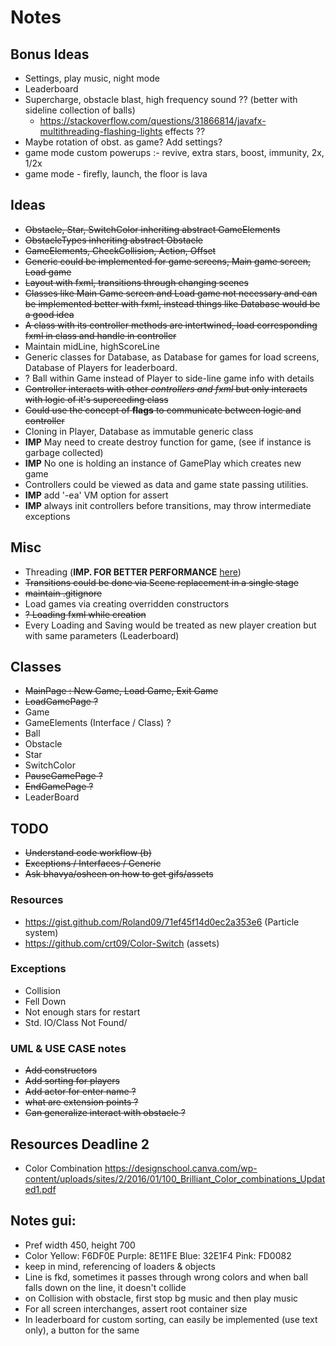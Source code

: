# Notes

## Bonus Ideas
- Settings, play music, night mode
- Leaderboard
- Supercharge, obstacle blast, high frequency sound ?? (better with sideline collection of balls)
  - https://stackoverflow.com/questions/31866814/javafx-multithreading-flashing-lights effects ??
- Maybe rotation of obst. as game? Add settings?
- game mode custom powerups :- revive, extra stars, boost, immunity, 2x, 1/2x
- game mode - firefly, launch, the floor is lava


## Ideas
- ~~Obstacle, Star, SwitchColor inheriting abstract GameElements~~
- ~~ObstacleTypes inheriting abstract Obstacle~~
- ~~GameElements, CheckCollision, Action, Offset~~
- ~~Generic could be implemented for game screens, Main game screen, Load game~~
- ~~Layout with fxml, transitions through changing scenes~~
- ~~Classes like Main Game screen and Load game not necessary and can be implemented better with fxml, instead things like Database would be a good idea~~
- ~~A class with its controller methods are intertwined, load corresponding fxml in class and handle in controller~~
- Maintain midLine, highScoreLine
- Generic classes for Database, as Database for games for load screens, Database of Players for leaderboard.
- ? Ball within Game instead of Player to side-line game info with details
- ~~Controller interacts with other *controllers and fxml* but only interacts with logic of it's superceding class~~
- ~~Could use the concept of __flags__ to communicate between logic and controller~~
- Cloning in Player, Database as immutable generic class
- **IMP** May need to create destroy function for game, (see if instance is garbage collected)
- **IMP** No one is holding an instance of GamePlay which creates new game
- Controllers could be viewed as data and game state passing utilities. 
- **IMP** add '-ea' VM option for assert
- **IMP** always init controllers before transitions, may throw intermediate exceptions

## Misc
- Threading (**IMP. FOR BETTER PERFORMANCE** [here](https://www.developer.com/java/data/multithreading-in-javafx.html))
- ~~Transitions could be done via Scene replacement in a single stage~~
- ~~maintain .gitignore~~
- Load games via creating overridden constructors
- ~~? Loading fxml while creation~~
- Every Loading and Saving would be treated as new player creation but with same parameters (Leaderboard)

## Classes
* ~~MainPage : New Game, Load Game, Exit Game~~
* ~~LoadGamePage ?~~
* Game
* GameElements (Interface / Class) ?
* Ball
* Obstacle
* Star
* SwitchColor
* ~~PauseGamePage ?~~
* ~~EndGamePage ?~~
* LeaderBoard

## TODO
* ~~Understand code workflow (b)~~
* ~~Exceptions / Interfaces / Generic~~
* ~~Ask bhavya/osheen on how to get gifs/assets~~

### Resources
- https://gist.github.com/Roland09/71ef45f14d0ec2a353e6 (Particle system)
- https://github.com/crt09/Color-Switch (assets)

### Exceptions
- Collision
- Fell Down
- Not enough stars for restart
- Std. IO/Class Not Found/

### UML & USE CASE notes
- ~~Add constructors~~
- ~~Add sorting for players~~
- ~~Add actor for enter name ?~~
- ~~what are extension points ?~~
- ~~Can generalize interact with obstacle ?~~

## Resources Deadline 2
- Color Combination https://designschool.canva.com/wp-content/uploads/sites/2/2016/01/100_Brilliant_Color_combinations_Updated1.pdf

## Notes gui:
- Pref width 450, height 700
- Color Yellow: F6DF0E Purple: 8E11FE Blue: 32E1F4 Pink: FD0082
- keep in mind, referencing of loaders & objects
- Line is fkd, sometimes it passes through wrong colors and when ball falls down on the line, it doesn't collide
- on Collision with obstacle, first stop bg music and then play music
- For all screen interchanges, assert root container size
- In leaderboard for custom sorting, can easily be implemented (use text only), a button for the same 